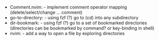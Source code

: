 * Comment.nvim:    - implement comment operator mapping (delete/select/change ... comment)
* go-to-directory: - using fzf (?) go to (cd) into any subdirectory
* dir-bookmark:    - using fzf (?) go to a set of bookmarked directories (directories can be bookmarked by command? or key-binding in shell)
* nvim:            - add a way to open a file by exploring directories
